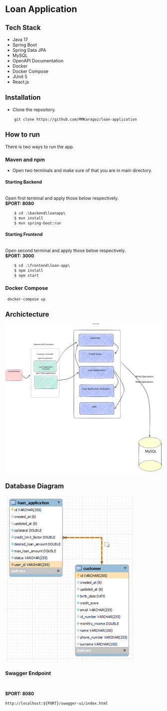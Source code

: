 # Loan Application

## Tech Stack

- Java 17
- Spring Boot
- Spring Data JPA
- MySQL
- OpenAPI Documentation
- Docker
- Docker Compose
- JUnit 5
- React.js

## Installation

- Clone the repository. <br>

```
    git clone https://github.com/MMKaragoz/loan-application
```

## How to run

There is two ways to run the app.

### <b> Maven and npm </b>

- Open two terminals and make sure of that you are in main directory.

#### <b> Starting Backend </b>

<br>
Open first terminal and apply those below respectively. <br>
<b>$PORT: 8080</b>

```ssh
    $ cd .\backend\loanapp\
    $ mvn install
    $ mvn spring-boot:run
```

#### <b> Starting Frontend </b>

<br>
Open second terminal and apply those below respectively. <br>
<b>$PORT: 3000 </b>

```ssh
    $ cd .\frontend\loan-app\
    $ npm install
    $ npm start
```

### <b> Docker Compose </b>

```ssh
 docker-compose up
```

## Archictecture

![architecture](/docs/loan-app-archictecture.svg)

## Database Diagram

![diagram](/docs/loan-application-db.png)

### Swagger Endpoint

<br>

<b>$PORT: 8080</b>

```
http://localhost:${PORT}/swagger-ui/index.html
```
